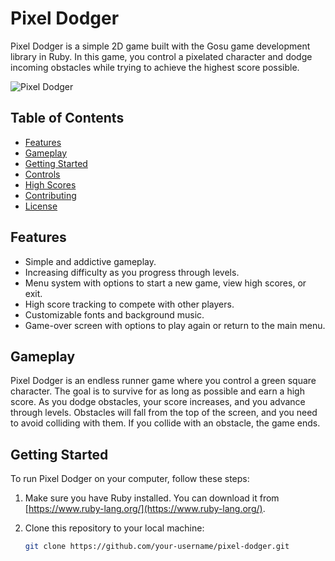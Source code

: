 # Pixel Dodger

Pixel Dodger is a simple 2D game built with the Gosu game development library in Ruby. In this game, you control a pixelated character and dodge incoming obstacles while trying to achieve the highest score possible.

![Pixel Dodger](game_screenshot.png)

## Table of Contents
- [Features](#features)
- [Gameplay](#gameplay)
- [Getting Started](#getting-started)
- [Controls](#controls)
- [High Scores](#high-scores)
- [Contributing](#contributing)
- [License](#license)

## Features

- Simple and addictive gameplay.
- Increasing difficulty as you progress through levels.
- Menu system with options to start a new game, view high scores, or exit.
- High score tracking to compete with other players.
- Customizable fonts and background music.
- Game-over screen with options to play again or return to the main menu.

## Gameplay

Pixel Dodger is an endless runner game where you control a green square character. The goal is to survive for as long as possible and earn a high score. As you dodge obstacles, your score increases, and you advance through levels. Obstacles will fall from the top of the screen, and you need to avoid colliding with them. If you collide with an obstacle, the game ends.

## Getting Started

To run Pixel Dodger on your computer, follow these steps:

1. Make sure you have Ruby installed. You can download it from [https://www.ruby-lang.org/](https://www.ruby-lang.org/).

2. Clone this repository to your local machine:

   ```bash
   git clone https://github.com/your-username/pixel-dodger.git
